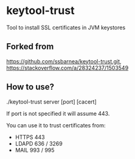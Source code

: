 # keytool-trust

Tool to install SSL certificates in JVM keystores
## Forked from
https://github.com/ssbarnea/keytool-trust.git, <https://stackoverflow.com/a/28324237/1503549>

## How to use?
./keytool-trust server [port] [cacert]

If port is not specified it will assume 443.

You can use it to trust certificates from:

* HTTPS 443
* LDAPD 636 / 3269
* MAIL 993 / 995
